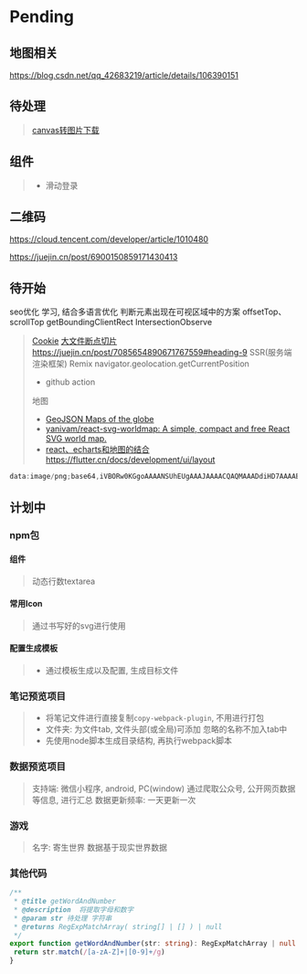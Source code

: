 # Pending

## 地图相关

<https://blog.csdn.net/qq_42683219/article/details/106390151>

## 待处理

> [canvas转图片下载](front-end\html\canvas\Demo\canvas转图片下载.md)

## 组件

> - 滑动登录

## 二维码

<https://cloud.tencent.com/developer/article/1010480>

<https://juejin.cn/post/6900150859171430413>

## 待开始

seo优化 学习, 结合多语言优化
判断元素出现在可视区域中的方案
offsetTop、scrollTop
getBoundingClientRect
IntersectionObserve
> [Cookie](https://juejin.cn/post/6844904102544031757)
> [大文件断点切片](juejin.cn/post/7080527713399750692)
><https://juejin.cn/post/7085654890671767559#heading-9>
> SSR(服务端渲染框架) Remix
>navigator.geolocation.getCurrentPosition
>
> - github action
>
> 地图
>
> - [GeoJSON Maps of the globe](https://geojson-maps.ash.ms/)
> - [yanivam/react-svg-worldmap: A simple, compact and free React SVG world map.](https://github.com/yanivam/react-svg-worldmap)
> - [react、echarts和地图的结合](https://www.jianshu.com/p/29b346e282ac)
><https://flutter.cn/docs/development/ui/layout>

 ```js
data:image/png;base64,iVBORw0KGgoAAAANSUhEUgAAAJAAAACQAQMAAADdiHD7AAAABlBMVEUAAABTU1OoaSf/AAAAAXRSTlMAQObYZgAAAFJJREFUeF7t0cENgDAMQ9FwYgxG6WjpaIzCCAxQxVggFuDiCvlLOeRdHR9yzjncHVoq3npu+wQUrUuJHylSTmBaespJyJQoObUeyxDQb3bEm5Au81c0pSCD8HYAAAAASUVORK5CYII
 ```

## 计划中

### npm包

#### 组件

> 动态行数textarea

#### 常用Icon

> 通过书写好的svg进行使用

#### 配置生成模板

> - 通过模板生成以及配置, 生成目标文件

### 笔记预览项目
>
> - 将笔记文件进行直接复制`copy-webpack-plugin`, 不用进行打包
> - 文件夹: 为文件tab, 文件头部(或全局)可添加 忽略的名称不加入tab中
> - 先使用node脚本生成目录结构, 再执行webpack脚本

### 数据预览项目

> 支持端: 微信小程序, android, PC(window)
> 通过爬取公众号, 公开网页数据等信息, 进行汇总
> 数据更新频率: 一天更新一次

### 游戏

> 名字: 寄生世界
> 数据基于现实世界数据

### 其他代码

```ts
/**
 * @title getWordAndNumber
 * @description  将提取字母和数字
 * @param str 待处理 字符串
 * @returns RegExpMatchArray( string[] | [] ) | null
 */
export function getWordAndNumber(str: string): RegExpMatchArray | null {
 return str.match(/[a-zA-Z]+|[0-9]+/g)
}
```
